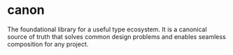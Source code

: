 # canon
The foundational library for a useful type ecosystem. It is a canonical source of truth that solves common design problems and enables seamless composition for any project.
